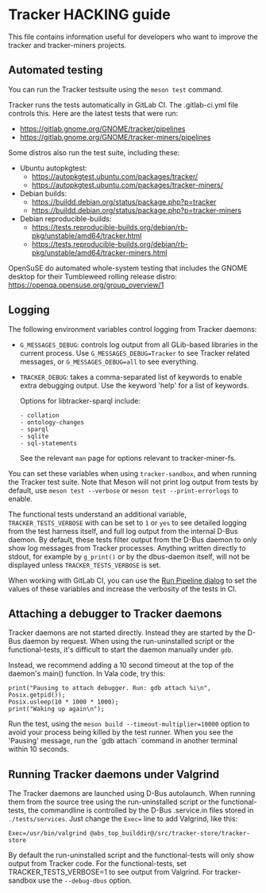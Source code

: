 # Tracker HACKING guide

This file contains information useful for developers who want to improve
the tracker and tracker-miners projects.

## Automated testing

You can run the Tracker testsuite using the `meson test` command.

Tracker runs the tests automatically in GitLab CI. The .gitlab-ci.yml file
controls this. Here are the latest tests that were run:

 * https://gitlab.gnome.org/GNOME/tracker/pipelines
 * https://gitlab.gnome.org/GNOME/tracker-miners/pipelines

Some distros also run the test suite, including these:

  * Ubuntu autopkgtest:
      * https://autopkgtest.ubuntu.com/packages/tracker/
      * https://autopkgtest.ubuntu.com/packages/tracker-miners/
  * Debian builds:
      * https://buildd.debian.org/status/package.php?p=tracker
      * https://buildd.debian.org/status/package.php?p=tracker-miners
  * Debian reproducible-builds:
      * https://tests.reproducible-builds.org/debian/rb-pkg/unstable/amd64/tracker.html
      * https://tests.reproducible-builds.org/debian/rb-pkg/unstable/amd64/tracker-miners.html

OpenSuSE do automated whole-system testing that includes the GNOME desktop for their Tumbleweed rolling release distro: https://openqa.opensuse.org/group_overview/1

## Logging

The following environment variables control logging from Tracker daemons:

  * `G_MESSAGES_DEBUG`: controls log output from all GLib-based libraries
    in the current process. Use `G_MESSAGES_DEBUG=Tracker` to see Tracker
    related messages, or `G_MESSAGES_DEBUG=all` to see everything.
  * `TRACKER_DEBUG`: takes a comma-separated list of keywords to enable
    extra debugging output. Use the keyword 'help' for a list of keywords.

    Options for libtracker-sparql include:

        - collation
        - ontology-changes
        - sparql
        - sqlite
        - sql-statements

    See the relevant `man` page for options relevant to tracker-miner-fs.

You can set these variables when using `tracker-sandbox`, and when running the
Tracker test suite. Note that Meson will not print log output from tests by
default, use `meson test --verbose` or `meson test --print-errorlogs` to
enable.

The functional tests understand an additional variable, `TRACKER_TESTS_VERBOSE`
with can be set to `1` or `yes` to see detailed logging from the test harness
itself, and full log output from the internal D-Bus daemon. By default, these
tests filter output from the D-Bus daemon to only show log messages from
Tracker processes. Anything written directly to stdout, for example by
`g_print()` or by the dbus-daemon itself, will not be displayed unless
`TRACKER_TESTS_VERBOSE` is set.

When working with GitLab CI, you can use the
[Run Pipeline dialog](https://gitlab.gnome.org/GNOME/tracker/pipelines/new)
to set the values of these variables and increase the verbosity of the tests in
CI.

## Attaching a debugger to Tracker daemons

Tracker daemons are not started directly. Instead they are started by the D-Bus
daemon by request. When using the run-uninstalled script or the
functional-tests, it's difficult to start the daemon manually under `gdb`.

Instead, we recommend adding a 10 second timeout at the top of the daemon's
main() function. In Vala code, try this:

    print("Pausing to attach debugger. Run: gdb attach %i\n", Posix.getpid());
    Posix.usleep(10 * 1000 * 1000);
    print("Waking up again\n");

Run the test, using the `meson build --timeout-multiplier=10000`
option to avoid your process being killed by the test runner. When you see
the 'Pausing' message, run the `gdb attach``command in another terminal within
10 seconds.

## Running Tracker daemons under Valgrind

The Tracker daemons are launched using D-Bus autolaunch. When running them from
the source tree using the run-uninstalled script or the functional-tests, the
commandline is controlled by the D-Bus .service.in files stored in
`./tests/services`. Just change the `Exec=` line to add Valgrind, like this:

    Exec=/usr/bin/valgrind @abs_top_builddir@/src/tracker-store/tracker-store

By default the run-uninstalled script and the functional-tests will only show
output from Tracker code. For the functional-tests, set TRACKER_TESTS_VERBOSE=1
to see output from Valgrind. For tracker-sandbox use the `--debug-dbus` option.
